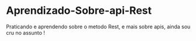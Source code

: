 # Aprendizado-Sobre-api-Rest
Praticando e aprendendo sobre o metodo Rest, e mais sobre apis, ainda sou cru no assunto !
